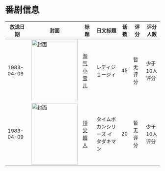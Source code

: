 # 番剧信息

|放送日期|封面|标题|日文标题|话数|评分|评分人数|
|---|---|---|---|---|---|---|
|1983-04-09|<img src="https://lain.bgm.tv/pic/cover/c/87/ff/25420_G41rd.jpg" alt="封面" style="width:150px;height:200px;object-fit:cover;">|[淘气小雪儿](https://bangumi.tv/subject/25420)|レディジョージィ|45|暂无评分|少于10人评分|
|1983-04-09|<img src="https://lain.bgm.tv/pic/cover/c/fb/5c/72394_Ou52E.jpg" alt="封面" style="width:150px;height:200px;object-fit:cover;">|[顶尖超人](https://bangumi.tv/subject/72394)|タイムボカンシリーズ イタダキマン|20|暂无评分|少于10人评分|
